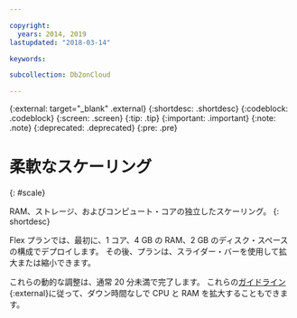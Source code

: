 ```yaml
---

copyright:
  years: 2014, 2019
lastupdated: "2018-03-14"

keywords: 

subcollection: Db2onCloud

---
```


<!-- Attribute definitions --> 
{:external: target="_blank" .external}
{:shortdesc: .shortdesc}
{:codeblock: .codeblock}
{:screen: .screen}
{:tip: .tip}
{:important: .important}
{:note: .note}
{:deprecated: .deprecated}
{:pre: .pre}

# 柔軟なスケーリング
{: #scale}

RAM、ストレージ、およびコンピュート・コアの独立したスケーリング。 
{: shortdesc}

Flex プランでは、最初に、1 コア、4 GB の RAM、2 GB のディスク・スペースの構成でデプロイします。 その後、プランは、スライダー・バーを使用して拡大または縮小できます。

これらの動的な調整は、通常 20 分未満で完了します。 これらの[ガイドライン](https://developer.ibm.com/answers/questions/381931/how-can-i-scale-cpu-up-and-down-without-downtime-o.html){:external}に従って、ダウン時間なしで CPU と RAM を拡大することもできます。

